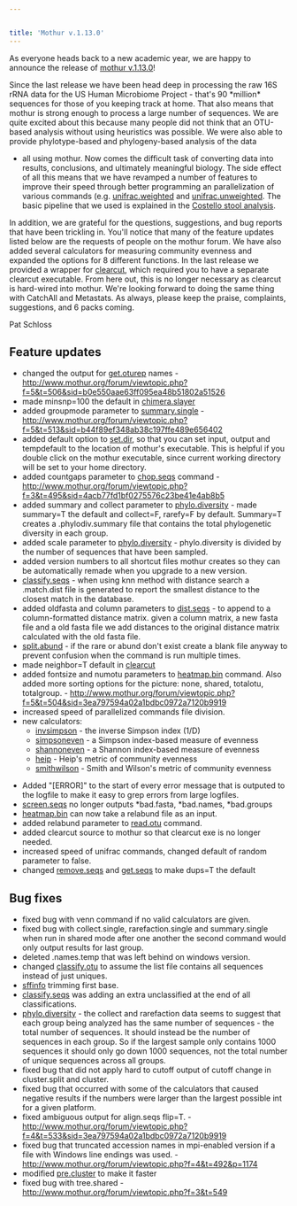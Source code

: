 ```yaml
---


title: 'Mothur v.1.13.0'
---
```

As everyone heads back to a new academic year, we are happy to announce
the release of [mothur v.1.13.0](mothur_v.1.13.0)!

Since the last release we have been head deep in processing the raw 16S
rRNA data for the US Human Microbiome Project - that\'s 90 \*million\*
sequences for those of you keeping track at home. That also means that
mothur is strong enough to process a large number of sequences. We are
quite excited about this because many people did not think that an
OTU-based analysis without using heuristics was possible. We were also
able to provide phylotype-based and phylogeny-based analysis of the data
- all using mothur. Now comes the difficult task of converting data into
results, conclusions, and ultimately meaningful biology. The side effect
of all this means that we have revamped a number of features to improve
their speed through better programming an parallelization of various
commands (e.g. [unifrac.weighted](unifrac.weighted) and
[unifrac.unweighted](unifrac.unweighted). The basic pipeline
that we used is explained in the [Costello stool
analysis](Costello_stool_analysis).

In addition, we are grateful for the questions, suggestions, and bug
reports that have been trickling in. You\'ll notice that many of the
feature updates listed below are the requests of people on the mothur
forum. We have also added several calculators for measuring community
evenness and expanded the options for 8 different functions. In the last
release we provided a wrapper for [clearcut](clearcut), which
required you to have a separate clearcut executable. From here out, this
is no longer necessary as clearcut is hard-wired into mothur. We\'re
looking forward to doing the same thing with CatchAll and Metastats. As
always, please keep the praise, complaints, suggestions, and 6 packs
coming.

Pat Schloss

## Feature updates

-   changed the output for [get.oturep](get.oturep) names -
    <http://www.mothur.org/forum/viewtopic.php?f=5&t=506&sid=b0e550aae63ff095ea48b51802a51526>
-   made minsnp=100 the default in
    [chimera.slayer](chimera.slayer)
-   added groupmode parameter to
    [summary.single](summary.single) -
    <http://www.mothur.org/forum/viewtopic.php?f=5&t=513&sid=b44f89ef348ab38c197ffe489e656402>
-   added default option to [set.dir](set.dir), so that you
    can set input, output and tempdefault to the location of mothur\'s
    executable. This is helpful if you double click on the mothur
    executable, since current working directory will be set to your home
    directory.
-   added countgaps parameter to [chop.seqs](chop.seqs)
    command -
    <http://www.mothur.org/forum/viewtopic.php?f=3&t=495&sid=4acb77fd1bf0275576c23be41e4ab8b5>
-   added summary and collect parameter to
    [phylo.diversity](phylo.diversity) - made summary=T the
    default and collect=F, rarefy=F by default. Summary=T creates a
    .phylodiv.summary file that contains the total phylogenetic
    diversity in each group.
-   added scale parameter to
    [phylo.diversity](phylo.diversity) - phylo.diversity is
    divided by the number of sequences that have been sampled.
-   added version numbers to all shortcut files mothur creates so they
    can be automatically remade when you upgrade to a new version.
-   [classify.seqs](classify.seqs) - when using knn method
    with distance search a .match.dist file is generated to report the
    smallest distance to the closest match in the database.
-   added oldfasta and column parameters to
    [dist.seqs](dist.seqs) - to append to a column-formatted
    distance matrix. given a column matrix, a new fasta file and a old
    fasta file we add distances to the original distance matrix
    calculated with the old fasta file.
-   [split.abund](split.abund) - if the rare or abund don\'t
    exist create a blank file anyway to prevent confusion when the
    command is run multiple times.
-   made neighbor=T default in [clearcut](clearcut)
-   added fontsize and numotu parameters to
    [heatmap.bin](heatmap.bin) command. Also added more
    sorting options for the picture: none, shared, totalotu,
    totalgroup. -
    <http://www.mothur.org/forum/viewtopic.php?f=5&t=504&sid=3ea797594a02a1bdbc0972a7120b9919>
-   increased speed of parallelized commands file division.
-   new calculators:
    -   [invsimpson](invsimpson) - the inverse Simpson index
        (1/D)
    -   [simpsoneven](simpsoneven) - a Simpson index-based
        measure of evenness
    -   [shannoneven](shannoneven) - a Shannon index-based
        measure of evenness
    -   [heip](heip) - Heip\'s metric of community evenness
    -   [smithwilson](smithwilson) - Smith and Wilson\'s
        metric of community evenness

<!-- -->

-   Added \"\[ERROR\]\" to the start of every error message that is
    outputed to the logfile to make it easy to grep errors from large
    logfiles.
-   [screen.seqs](screen.seqs) no longer outputs \*bad.fasta,
    \*bad.names, \*bad.groups
-   [heatmap.bin](heatmap.bin) can now take a relabund file
    as an input.
-   added relabund parameter to [read.otu](read.otu) command.
-   added clearcut source to mothur so that clearcut exe is no longer
    needed.
-   increased speed of unifrac commands, changed default of random
    parameter to false.
-   changed [remove.seqs](remove.seqs) and
    [get.seqs](get.seqs) to make dups=T the default

## Bug fixes

-   fixed bug with venn command if no valid calculators are given.
-   fixed bug with collect.single, rarefaction.single and summary.single
    when run in shared mode after one another the second command would
    only output results for last group.
-   deleted .names.temp that was left behind on windows version.
-   changed [classify.otu](classify.otu) to assume the list
    file contains all sequences instead of just uniques.
-   [sffinfo](sffinfo) trimming first base.
-   [classify.seqs](classify.seqs) was adding an extra
    unclassified at the end of all classifications.
-   [phylo.diversity](phylo.diversity) - the collect and
    rarefaction data seems to suggest that each group being analyzed has
    the same number of sequences - the total number of sequences. It
    should instead be the number of sequences in each group. So if the
    largest sample only contains 1000 sequences it should only go down
    1000 sequences, not the total number of unique sequences across all
    groups.
-   fixed bug that did not apply hard to cutoff output of cutoff change
    in cluster.split and cluster.
-   fixed bug that occurred with some of the calculators that caused
    negative results if the numbers were larger than the largest
    possible int for a given platform.
-   fixed ambiguous output for align.seqs flip=T. -
    <http://www.mothur.org/forum/viewtopic.php?f=4&t=533&sid=3ea797594a02a1bdbc0972a7120b9919>
-   fixed bug that truncated accession names in mpi-enabled version if a
    file with Windows line endings was used. -
    <http://www.mothur.org/forum/viewtopic.php?f=4&t=492&p=1174>
-   modified [pre.cluster](pre.cluster) to make it faster
-   fixed bug with tree.shared -
    <http://www.mothur.org/forum/viewtopic.php?f=3&t=549>
